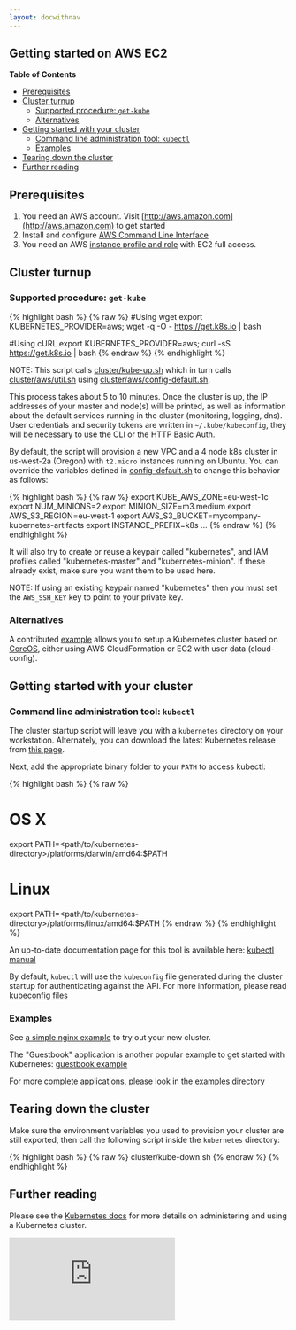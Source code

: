 ```yaml
---
layout: docwithnav
---
```

<!-- BEGIN MUNGE: UNVERSIONED_WARNING -->


<!-- END MUNGE: UNVERSIONED_WARNING -->
Getting started on AWS EC2
--------------------------

**Table of Contents**

- [Prerequisites](#prerequisites)
- [Cluster turnup](#cluster-turnup)
    - [Supported procedure: `get-kube`](#supported-procedure-get-kube)
    - [Alternatives](#alternatives)
- [Getting started with your cluster](#getting-started-with-your-cluster)
    - [Command line administration tool: `kubectl`](#command-line-administration-tool-kubectl)
    - [Examples](#examples)
- [Tearing down the cluster](#tearing-down-the-cluster)
- [Further reading](#further-reading)

## Prerequisites

1. You need an AWS account. Visit [http://aws.amazon.com](http://aws.amazon.com) to get started
2. Install and configure [AWS Command Line Interface](http://aws.amazon.com/cli)
3. You need an AWS [instance profile and role](http://docs.aws.amazon.com/IAM/latest/UserGuide/instance-profiles.html) with EC2 full access.

## Cluster turnup

### Supported procedure: `get-kube`

{% highlight bash %}
{% raw %}
#Using wget
export KUBERNETES_PROVIDER=aws; wget -q -O - https://get.k8s.io | bash

#Using cURL
export KUBERNETES_PROVIDER=aws; curl -sS https://get.k8s.io | bash
{% endraw %}
{% endhighlight %}

NOTE: This script calls [cluster/kube-up.sh](http://releases.k8s.io/v1.0.1/cluster/kube-up.sh)
which in turn calls [cluster/aws/util.sh](http://releases.k8s.io/v1.0.1/cluster/aws/util.sh)
using [cluster/aws/config-default.sh](http://releases.k8s.io/v1.0.1/cluster/aws/config-default.sh).

This process takes about 5 to 10 minutes. Once the cluster is up, the IP addresses of your master and node(s) will be printed,
as well as information about the default services running in the cluster (monitoring, logging, dns). User credentials and security
tokens are written in `~/.kube/kubeconfig`, they will be necessary to use the CLI or the HTTP Basic Auth.

By default, the script will provision a new VPC and a 4 node k8s cluster in us-west-2a (Oregon) with `t2.micro` instances running on Ubuntu.
You can override the variables defined in [config-default.sh](http://releases.k8s.io/v1.0.1/cluster/aws/config-default.sh) to change this behavior as follows:

{% highlight bash %}
{% raw %}
export KUBE_AWS_ZONE=eu-west-1c
export NUM_MINIONS=2
export MINION_SIZE=m3.medium
export AWS_S3_REGION=eu-west-1
export AWS_S3_BUCKET=mycompany-kubernetes-artifacts
export INSTANCE_PREFIX=k8s
...
{% endraw %}
{% endhighlight %}

It will also try to create or reuse a keypair called "kubernetes", and IAM profiles called "kubernetes-master" and "kubernetes-minion".
If these already exist, make sure you want them to be used here.

NOTE: If using an existing keypair named "kubernetes" then you must set the `AWS_SSH_KEY` key to point to your private key.

### Alternatives

A contributed [example](aws-coreos.html) allows you to setup a Kubernetes cluster based on [CoreOS](http://www.coreos.com), either using
AWS CloudFormation or EC2 with user data (cloud-config).

## Getting started with your cluster

### Command line administration tool: `kubectl`

The cluster startup script will leave you with a `kubernetes` directory on your workstation.
Alternately, you can download the latest Kubernetes release from [this page](https://github.com/GoogleCloudPlatform/kubernetes/releases).

Next, add the appropriate binary folder to your `PATH` to access kubectl:

{% highlight bash %}
{% raw %}
# OS X
export PATH=<path/to/kubernetes-directory>/platforms/darwin/amd64:$PATH

# Linux
export PATH=<path/to/kubernetes-directory>/platforms/linux/amd64:$PATH
{% endraw %}
{% endhighlight %}

An up-to-date documentation page for this tool is available here: [kubectl manual](../../docs/user-guide/kubectl/kubectl.html)

By default, `kubectl` will use the `kubeconfig` file generated during the cluster startup for authenticating against the API.
For more information, please read [kubeconfig files](../../docs/user-guide/kubeconfig-file.html)

### Examples

See [a simple nginx example](../../docs/user-guide/simple-nginx.html) to try out your new cluster.

The "Guestbook" application is another popular example to get started with Kubernetes: [guestbook example](../../examples/guestbook/)

For more complete applications, please look in the [examples directory](../../examples/)

## Tearing down the cluster

Make sure the environment variables you used to provision your cluster are still exported, then call the following script inside the
`kubernetes` directory:

{% highlight bash %}
{% raw %}
cluster/kube-down.sh
{% endraw %}
{% endhighlight %}

## Further reading

Please see the [Kubernetes docs](../../docs/) for more details on administering
and using a Kubernetes cluster.


<!-- TAG IS_VERSIONED -->


<!-- BEGIN MUNGE: GENERATED_ANALYTICS -->
[![Analytics](https://kubernetes-site.appspot.com/UA-36037335-10/GitHub/docs/getting-started-guides/aws.md?pixel)]()
<!-- END MUNGE: GENERATED_ANALYTICS -->

